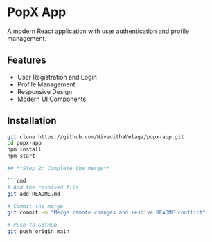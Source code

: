 # PopX App

A modern React application with user authentication and profile management.

## Features

- User Registration and Login  
- Profile Management
- Responsive Design
- Modern UI Components

## Installation

```bash
git clone https://github.com/NivedithaVelaga/popx-app.git
cd popx-app
npm install
npm start

## **Step 2: Complete the merge**

```cmd
# Add the resolved file
git add README.md

# Commit the merge
git commit -m "Merge remote changes and resolve README conflict"

# Push to GitHub
git push origin main
